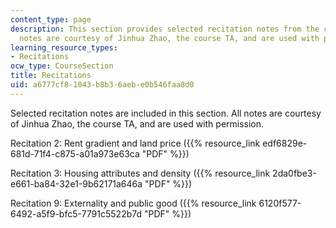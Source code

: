 ```yaml
---
content_type: page
description: This section provides selected recitation notes from the course. All
  notes are courtesy of Jinhua Zhao, the course TA, and are used with permission.
learning_resource_types:
- Recitations
ocw_type: CourseSection
title: Recitations
uid: a6777cf8-1043-b8b3-6aeb-e0b546faa8d0
---
```


Selected recitation notes are included in this section. All notes are courtesy of Jinhua Zhao, the course TA, and are used with permission.

Recitation 2: Rent gradient and land price ({{% resource_link edf6829e-681d-71f4-c875-a01a973e63ca "PDF" %}})

Recitation 3: Housing attributes and density ({{% resource_link 2da0fbe3-e661-ba84-32e1-9b62171a646a "PDF" %}})

Recitation 9: Externality and public good ({{% resource_link 6120f577-6492-a5f9-bfc5-7791c5522b7d "PDF" %}})